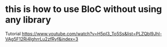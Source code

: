 # this is how to use BloC without using any library

Tutorial 
https://www.youtube.com/watch?v=H5pI3_To5Ss&list=PLZQbl9Jhl-VAg5F12Ri4lghrrLu2zfRyf&index=3